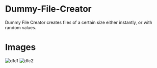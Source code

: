 Dummy-File-Creator
==================
Dummy File Creator creates files of a certain size either instantly, or with random values.

Images
======
![dfc1](https://cloud.githubusercontent.com/assets/1860848/13689277/f23927a8-e77b-11e5-8832-74324adb6c23.png)
![dfc2](https://cloud.githubusercontent.com/assets/1860848/13689278/f2398d60-e77b-11e5-82c3-ff517363e67b.png)
